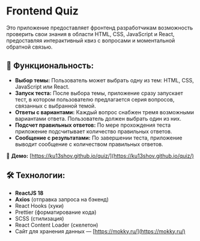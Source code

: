 # Frontend Quiz

Это приложение предоставляет фронтенд разработчикам возможность проверить свои знания в области HTML, CSS, JavaScript и React, предоставляя интерактивный квиз с вопросами и моментальной обратной связью.

## 🚀 Функциональность:
- **Выбор темы:** Пользователь может выбрать одну из тем: HTML, CSS, JavaScript или React.
- **Запуск теста:** После выбора темы, приложение сразу запускает тест, в котором пользователю предлагается серия вопросов, связанных с выбранной темой.
- **Ответы с вариантами:** Каждый вопрос снабжен тремя возможными вариантами ответа. Пользователь должен выбрать один из них.
- **Подсчет правильных ответов:** По мере прохождения теста приложение подсчитывает количество правильных ответов.
- **Сообщение с результатами:** По завершении теста, приложение выводит сообщение с количеством правильных ответов.

👀 **Демо:** [https://ku13shov.github.io/quiz/](https://ku13shov.github.io/quiz/)

## 🛠 Технологии:
- **ReactJS 18**
- **Axios** (отправка запроса на бэкенд)
- React Hooks (хуки)
- Prettier (форматирование кода)
- SCSS (стилизация)
- React Content Loader (скелетон)
- Сайт для хранения данных — [https://mokky.ru/](https://mokky.ru/)